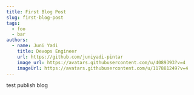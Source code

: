 ```yaml
---
title: First Blog Post
slug: first-blog-post
tags:
  - foo
  - bar
authors:
  - name: Juni Yadi
    title: Devops Engineer
    url: https://github.com/juniyadi-pintar
    image_url: https://avatars.githubusercontent.com/u/4089393?v=4
    imageUrl: https://avatars.githubusercontent.com/u/117881249?v=4
---
```

test publish blog